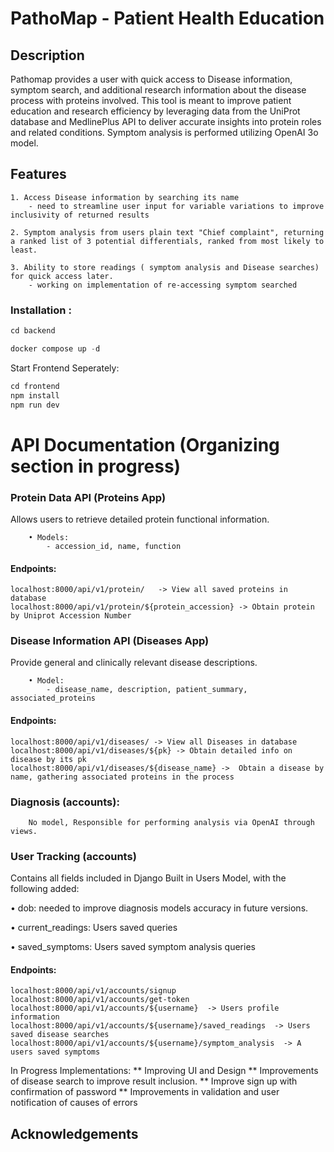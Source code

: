 # PathoMap - Patient Health Education
## Description

Pathomap provides a user with quick access to Disease information, symptom search, and additional research information about the disease process with proteins involved. This tool is meant to improve patient education and research efficiency by leveraging data from the UniProt database and MedlinePlus API to deliver accurate insights into protein roles and related conditions. Symptom analysis is performed utilizing OpenAI 3o model. 

## Features

	1. Access Disease information by searching its name 
		- need to streamline user input for variable variations to improve inclusivity of returned results

	2. Symptom analysis from users plain text "Chief complaint", returning a ranked list of 3 potential differentials, ranked from most likely to least.

	3. Ability to store readings ( symptom analysis and Disease searches) for quick access later.
		- working on implementation of re-accessing symptom searched
		

### Installation : 

```python
cd backend

docker compose up -d
```

Start Frontend Seperately:
```python
cd frontend
npm install
npm run dev

```
# API Documentation (Organizing section in progress)

### Protein Data API (Proteins App)
Allows users to retrieve detailed protein functional information.
```
	• Models:
		- accession_id, name, function
```
#### Endpoints:

```
localhost:8000/api/v1/protein/   -> View all saved proteins in database
localhost:8000/api/v1/protein/${protein_accession} -> Obtain protein by Uniprot Accession Number

```


### Disease Information API (Diseases App)

Provide general and clinically relevant disease descriptions.
```
	• Model:
 		- disease_name, description, patient_summary, associated_proteins
```
#### Endpoints:
```
localhost:8000/api/v1/diseases/ -> View all Diseases in database
localhost:8000/api/v1/diseases/${pk} -> Obtain detailed info on disease by its pk
localhost:8000/api/v1/diseases/${disease_name} ->  Obtain a disease by name, gathering associated proteins in the process
```

### Diagnosis (accounts):
```
	No model, Responsible for performing analysis via OpenAI through views.
```

### User Tracking (accounts)
Contains all fields included in Django Built in Users Model, with the following added: 
 
• dob: needed to improve diagnosis models accuracy in future versions.

• current_readings: Users saved queries

• saved_symptoms: Users saved symptom analysis queries

#### Endpoints:
```
localhost:8000/api/v1/accounts/signup
localhost:8000/api/v1/accounts/get-token
localhost:8000/api/v1/accounts/${username}  -> Users profile information
localhost:8000/api/v1/accounts/${username}/saved_readings  -> Users saved disease searches
localhost:8000/api/v1/accounts/${username}/symptom_analysis  -> A users saved symptoms
```

In Progress Implementations: 
** Improving UI and Design
** Improvements of disease search to improve result inclusion.
** Improve sign up with confirmation of password
** Improvements in validation and user notification of causes of errors

## Acknowledgements

